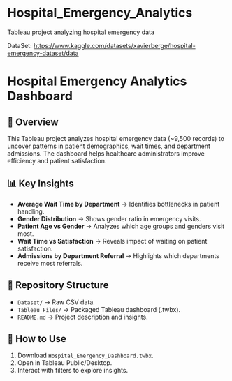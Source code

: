 # Hospital_Emergency_Analytics
Tableau project analyzing hospital emergency data

DataSet: https://www.kaggle.com/datasets/xavierberge/hospital-emergency-dataset/data

# Hospital Emergency Analytics Dashboard

## 📌 Overview
This Tableau project analyzes hospital emergency data (~9,500 records) to uncover patterns in patient demographics, wait times, and department admissions. The dashboard helps healthcare administrators improve efficiency and patient satisfaction.

## 📊 Key Insights
- **Average Wait Time by Department** → Identifies bottlenecks in patient handling.
- **Gender Distribution** → Shows gender ratio in emergency visits.
- **Patient Age vs Gender** → Analyzes which age groups and genders visit most.
- **Wait Time vs Satisfaction** → Reveals impact of waiting on patient satisfaction.
- **Admissions by Department Referral** → Highlights which departments receive most referrals.

## 📂 Repository Structure
- `Dataset/` → Raw CSV data.
- `Tableau_Files/` → Packaged Tableau dashboard (.twbx).
- `README.md` → Project description and insights.

## 🚀 How to Use
1. Download `Hospital_Emergency_Dashboard.twbx`.
2. Open in Tableau Public/Desktop.
3. Interact with filters to explore insights.

